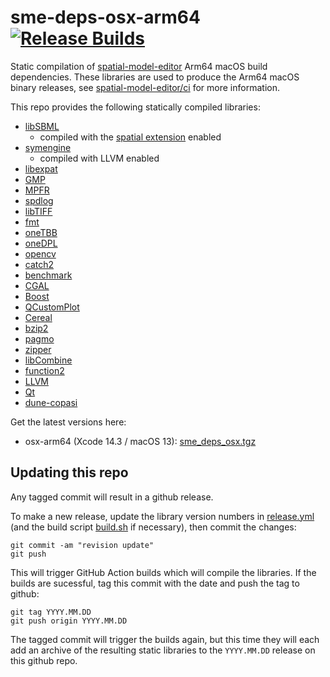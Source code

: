 # sme-deps-osx-arm64 [![Release Builds](https://github.com/ssciwr/sme-deps-osx-arm64/actions/workflows/release.yml/badge.svg)](https://github.com/ssciwr/sme-deps-osx-arm64/actions/workflows/release.yml)

Static compilation of [spatial-model-editor](https://github.com/spatial-model-editor/spatial-model-editor) Arm64 macOS build dependencies.
These libraries are used to produce the Arm64 macOS binary releases, see [spatial-model-editor/ci](https://github.com/spatial-model-editor/spatial-model-editor/blob/main/ci/README.md) for more information.

This repo provides the following statically compiled libraries:

- [libSBML](https://github.com/sbmlteam/libsbml)
  - compiled with the [spatial extension](https://github.com/sbmlteam/sbml-specifications/blob/release/sbml-level-3/version-1/spatial/specification/sbml.level-3.version-1.spatial.version-1.release-1.pdf) enabled
- [symengine](https://github.com/symengine/symengine)
  - compiled with LLVM enabled
- [libexpat](https://libexpat.github.io/)
- [GMP](https://gmplib.org)
- [MPFR](https://www.mpfr.org)
- [spdlog](https://github.com/gabime/spdlog)
- [libTIFF](http://www.libtiff.org/)
- [fmt](https://fmt.dev/)
- [oneTBB](https://github.com/oneapi-src/oneTBB)
- [oneDPL](https://github.com/oneapi-src/oneDPL)
- [opencv](https://github.com/opencv/opencv)
- [catch2](https://github.com/catchorg/Catch2)
- [benchmark](https://github.com/google/benchmark)
- [CGAL](https://github.com/CGAL/cgal)
- [Boost](https://www.boost.org/)
- [QCustomPlot](https://www.qcustomplot.com)
- [Cereal](https://github.com/USCiLab/cereal)
- [bzip2](https://www.sourceware.org/bzip2/)
- [pagmo](https://github.com/esa/pagmo2)
- [zipper](https://github.com/fbergmann/zipper)
- [libCombine](https://github.com/sbmlteam/libCombine)
- [function2](https://github.com/Naios/function2)
- [LLVM](https://llvm.org/)
- [Qt](https://doc.qt.io/)
- [dune-copasi](https://gitlab.dune-project.org/copasi/dune-copasi)

Get the latest versions here:

- osx-arm64 (Xcode 14.3 / macOS 13): [sme_deps_osx.tgz](https://github.com/ssciwr/sme-deps-osx-arm64/releases/latest/download/sme_deps_osx-arm64.tgz)

## Updating this repo

Any tagged commit will result in a github release.

To make a new release, update the library version numbers in [release.yml](https://github.com/ssciwr/sme-deps-osx-arm64/blob/main/.github/workflows/release.yml#L6) (and the build script [build.sh](https://github.com/ssciwr/sme-deps-osx-arm64/blob/main/build.sh) if necessary), then commit the changes:

```
git commit -am "revision update"
git push
```

This will trigger GitHub Action builds which will compile the libraries. If the builds are sucessful, tag this commit with the date and push the tag to github:

```
git tag YYYY.MM.DD
git push origin YYYY.MM.DD
```

The tagged commit will trigger the builds again, but this time they will each add an archive of the resulting static libraries to the `YYYY.MM.DD` release on this github repo.
